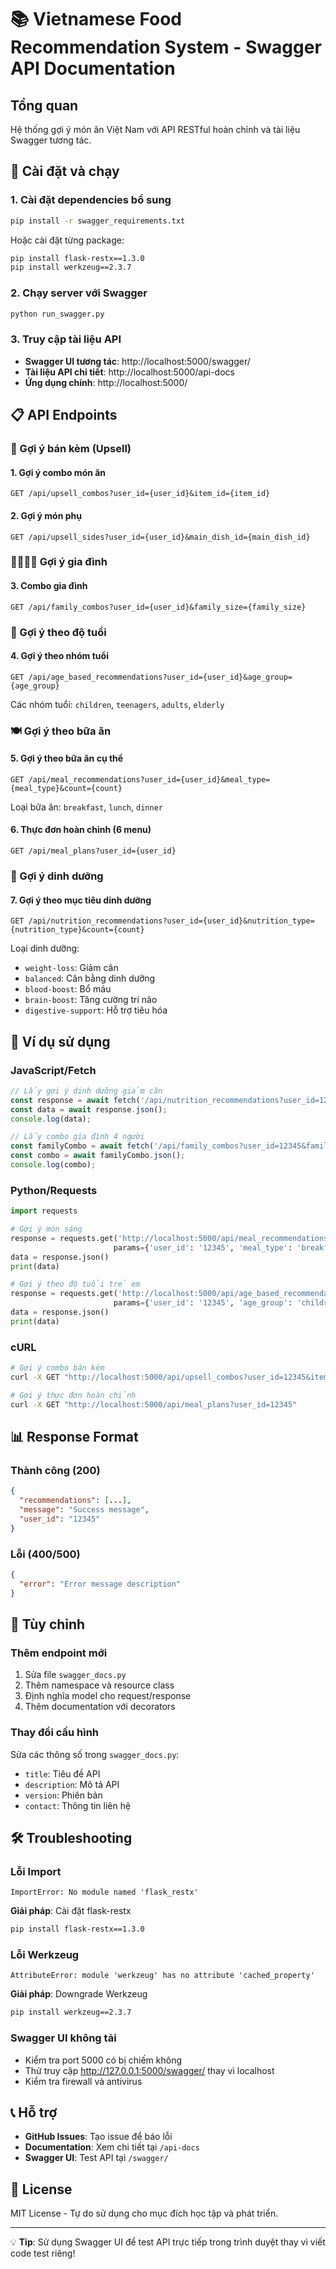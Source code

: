 # 📚 Vietnamese Food Recommendation System - Swagger API Documentation

## Tổng quan

Hệ thống gợi ý món ăn Việt Nam với API RESTful hoàn chỉnh và tài liệu Swagger tương tác.

## 🚀 Cài đặt và chạy

### 1. Cài đặt dependencies bổ sung

```bash
pip install -r swagger_requirements.txt
```

Hoặc cài đặt từng package:

```bash
pip install flask-restx==1.3.0
pip install werkzeug==2.3.7
```

### 2. Chạy server với Swagger

```bash
python run_swagger.py
```

### 3. Truy cập tài liệu API

- **Swagger UI tương tác**: http://localhost:5000/swagger/
- **Tài liệu API chi tiết**: http://localhost:5000/api-docs
- **Ứng dụng chính**: http://localhost:5000/

## 📋 API Endpoints

### 🛒 Gợi ý bán kèm (Upsell)

#### 1. Gợi ý combo món ăn
```
GET /api/upsell_combos?user_id={user_id}&item_id={item_id}
```

#### 2. Gợi ý món phụ
```
GET /api/upsell_sides?user_id={user_id}&main_dish_id={main_dish_id}
```

### 👨‍👩‍👧‍👦 Gợi ý gia đình

#### 3. Combo gia đình
```
GET /api/family_combos?user_id={user_id}&family_size={family_size}
```

### 🎂 Gợi ý theo độ tuổi

#### 4. Gợi ý theo nhóm tuổi
```
GET /api/age_based_recommendations?user_id={user_id}&age_group={age_group}
```

Các nhóm tuổi: `children`, `teenagers`, `adults`, `elderly`

### 🍽️ Gợi ý theo bữa ăn

#### 5. Gợi ý theo bữa ăn cụ thể
```
GET /api/meal_recommendations?user_id={user_id}&meal_type={meal_type}&count={count}
```

Loại bữa ăn: `breakfast`, `lunch`, `dinner`

#### 6. Thực đơn hoàn chỉnh (6 menu)
```
GET /api/meal_plans?user_id={user_id}
```

### 🥗 Gợi ý dinh dưỡng

#### 7. Gợi ý theo mục tiêu dinh dưỡng
```
GET /api/nutrition_recommendations?user_id={user_id}&nutrition_type={nutrition_type}&count={count}
```

Loại dinh dưỡng:
- `weight-loss`: Giảm cân
- `balanced`: Cân bằng dinh dưỡng
- `blood-boost`: Bổ máu
- `brain-boost`: Tăng cường trí não
- `digestive-support`: Hỗ trợ tiêu hóa

## 📝 Ví dụ sử dụng

### JavaScript/Fetch
```javascript
// Lấy gợi ý dinh dưỡng giảm cân
const response = await fetch('/api/nutrition_recommendations?user_id=12345&nutrition_type=weight-loss');
const data = await response.json();
console.log(data);

// Lấy combo gia đình 4 người
const familyCombo = await fetch('/api/family_combos?user_id=12345&family_size=4');
const combo = await familyCombo.json();
console.log(combo);
```

### Python/Requests
```python
import requests

# Gợi ý món sáng
response = requests.get('http://localhost:5000/api/meal_recommendations', 
                       params={'user_id': '12345', 'meal_type': 'breakfast'})
data = response.json()
print(data)

# Gợi ý theo độ tuổi trẻ em
response = requests.get('http://localhost:5000/api/age_based_recommendations',
                       params={'user_id': '12345', 'age_group': 'children'})
data = response.json()
print(data)
```

### cURL
```bash
# Gợi ý combo bán kèm
curl -X GET "http://localhost:5000/api/upsell_combos?user_id=12345&item_id=54"

# Gợi ý thực đơn hoàn chỉnh
curl -X GET "http://localhost:5000/api/meal_plans?user_id=12345"
```

## 📊 Response Format

### Thành công (200)
```json
{
  "recommendations": [...],
  "message": "Success message",
  "user_id": "12345"
}
```

### Lỗi (400/500)
```json
{
  "error": "Error message description"
}
```

## 🔧 Tùy chỉnh

### Thêm endpoint mới

1. Sửa file `swagger_docs.py`
2. Thêm namespace và resource class
3. Định nghĩa model cho request/response
4. Thêm documentation với decorators

### Thay đổi cấu hình

Sửa các thông số trong `swagger_docs.py`:
- `title`: Tiêu đề API
- `description`: Mô tả API
- `version`: Phiên bản
- `contact`: Thông tin liên hệ

## 🛠️ Troubleshooting

### Lỗi Import
```
ImportError: No module named 'flask_restx'
```
**Giải pháp**: Cài đặt flask-restx
```bash
pip install flask-restx==1.3.0
```

### Lỗi Werkzeug
```
AttributeError: module 'werkzeug' has no attribute 'cached_property'
```
**Giải pháp**: Downgrade Werkzeug
```bash
pip install werkzeug==2.3.7
```

### Swagger UI không tải
- Kiểm tra port 5000 có bị chiếm không
- Thử truy cập http://127.0.0.1:5000/swagger/ thay vì localhost
- Kiểm tra firewall và antivirus

## 📞 Hỗ trợ

- **GitHub Issues**: Tạo issue để báo lỗi
- **Documentation**: Xem chi tiết tại `/api-docs`
- **Swagger UI**: Test API tại `/swagger/`

## 📄 License

MIT License - Tự do sử dụng cho mục đích học tập và phát triển.

---

💡 **Tip**: Sử dụng Swagger UI để test API trực tiếp trong trình duyệt thay vì viết code test riêng!
